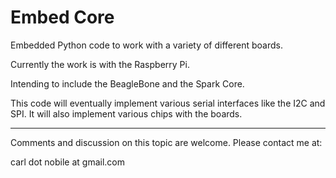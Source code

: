 Embed Core
==========

Embedded Python code to work with a variety of different boards.

Currently the work is with the Raspberry Pi.

Intending to include the BeagleBone and the Spark Core.

This code will eventually  implement various serial interfaces like the I2C and SPI. It will also implement various chips with the boards.






--------------------------------------------------------------------------------

Comments and discussion on this topic are welcome. Please contact me at:

carl dot nobile at gmail.com
